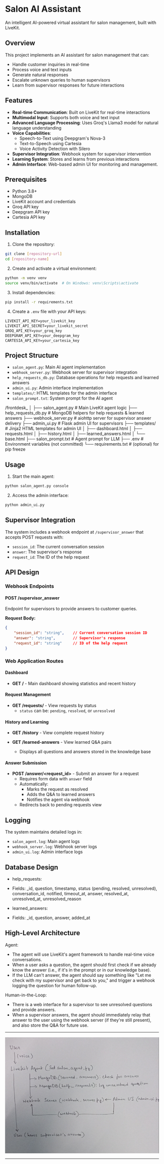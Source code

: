 # Salon AI Assistant

An intelligent AI-powered virtual assistant for salon management, built with LiveKit.

## Overview

This project implements an AI assistant for salon management that can:
- Handle customer inquiries in real-time
- Process voice and text inputs
- Generate natural responses
- Escalate unknown queries to human supervisors
- Learn from supervisor responses for future interactions

## Features

- **Real-time Communication**: Built on LiveKit for real-time interactions
- **Multimodal Input**: Supports both voice and text input
- **Advanced Language Processing**: Uses Groq's Llama3 model for natural language understanding
- **Voice Capabilities**: 
  - Speech-to-Text using Deepgram's Nova-3
  - Text-to-Speech using Cartesia
  - Voice Activity Detection with Silero
- **Supervisor Integration**: Webhook system for supervisor intervention
- **Learning System**: Stores and learns from previous interactions
- **Admin Interface**: Web-based admin UI for monitoring and management.

## Prerequisites

- Python 3.8+
- MongoDB
- LiveKit account and credentials
- Groq API key
- Deepgram API key
- Cartesia API key

## Installation

1. Clone the repository:
```bash
git clone [repository-url]
cd [repository-name]
```

2. Create and activate a virtual environment:
```bash
python -m venv venv
source venv/bin/activate  # On Windows: venv\Scripts\activate
```

3. Install dependencies:
```bash
pip install -r requirements.txt
```

4. Create a `.env` file with your API keys:
```
LIVEKIT_API_KEY=your_livekit_key
LIVEKIT_API_SECRET=your_livekit_secret
GROQ_API_KEY=your_groq_key
DEEPGRAM_API_KEY=your_deepgram_key
CARTESIA_API_KEY=your_cartesia_key
```

## Project Structure

- `salon_agent.py`: Main AI agent implementation
- `webhook_server.py`: Webhook server for supervisor integration
- `help_requests_db.py`: Database operations for help requests and learned answers
- `admin_ui.py`: Admin interface implementation
- `templates/`: HTML templates for the admin interface
- `salon_prompt.txt`: System prompt for the AI agent

/frontdesk_
│
├── salon_agent.py         # Main LiveKit agent logic
├── help_requests_db.py    # MongoDB helpers for help requests & learned answers
├── webhook_server.py      # aiohttp server for supervisor answer delivery
├── admin_ui.py            # Flask admin UI for supervisors
├── templates/             # Jinja2 HTML templates for admin UI
│   ├── dashboard.html
│   ├── requests.html
│   ├── history.html
│   ├── learned_answers.html
│   └── base.html
├── salon_prompt.txt       # Agent prompt for LLM
├── .env                   # Environment variables (not committed)
└── requirements.txt       # (optional) for pip freeze

## Usage

1. Start the main agent:
```bash
python salon_agent.py console
```

2. Access the admin interface:
```bash
python admin_ui.py
```

## Supervisor Integration

The system includes a webhook endpoint at `/supervisor_answer` that accepts POST requests with:
- `session_id`: The current conversation session
- `answer`: The supervisor's response
- `request_id`: The ID of the help request

## API Design

### Webhook Endpoints

#### POST /supervisor_answer
Endpoint for supervisors to provide answers to customer queries.

**Request Body:**
```json
{
    "session_id": "string",    // Current conversation session ID
    "answer": "string",        // Supervisor's response
    "request_id": "string"     // ID of the help request
}
```

### Web Application Routes

#### Dashboard
- **GET /** - Main dashboard showing statistics and recent history

#### Request Management
- **GET /requests/<status>** - View requests by status
  - `status` can be: `pending`, `resolved`, or `unresolved`

#### History and Learning
- **GET /history** - View complete request history

- **GET /learned-answers** - View learned Q&A pairs
  - Displays all questions and answers stored in the knowledge base

#### Answer Submission
- **POST /answer/<request_id>** - Submit an answer for a request
  - Requires form data with `answer` field
  - Automatically:
    - Marks the request as resolved
    - Adds the Q&A to learned answers
    - Notifies the agent via webhook
  - Redirects back to pending requests view


## Logging
The system maintains detailed logs in:
- `salon_agent.log`: Main agent logs
- `webhook_server.log`: Webhook server logs
- `admin_ui.log`: Admin interface logs



## Database Design

- help_requests:
- Fields: _id, question, timestamp, status (pending, resolved, unresolved), conversation_id, notified, timeout_at, answer, resolved_at, unresolved_at, unresolved_reason

- learned_answers:
- Fields: _id, question, answer, added_at

## High-Level Architecture

Agent:
- The agent will use LiveKit's agent framework to handle real-time voice conversations.
- When a user asks a question, the agent should first check if we already know the answer (i.e., if it's in the prompt or in our knowledge base).
- If the LLM can't answer, the agent should say something like "Let me check with my supervisor and get back to you," and trigger a webhook logging the question for human follow-up.

Human-in-the-Loop:
- There is a web interface for a supervisor to see unresolved questions and provide answers.
- When a supervisor answers, the agent should immediately relay that answer to the user using the webhook server (if they're still present), and also store the Q&A for future use.

---

![System Architecture Diagram](hld.JPG)

---